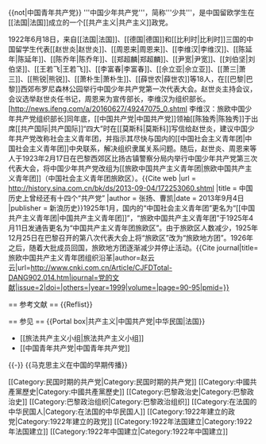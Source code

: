 {{not|中国青年共产党}}
'''中国少年共产党'''，简称'''少共'''，是中国留欧学生在[[法国|法国]]成立的一个[[共产主义|共产主义]]政党。

1922年6月18日，来自[[法国|法国]]、[[德国|德国]]和[[比利时|比利时]]三国的中国留学生代表[[赵世炎|赵世炎]]、[[周恩来|周恩来]]、[[李维汉|李维汉]]、[[陈延年|陈延年]]、[[陈乔年|陈乔年]]、[[郑超麟|郑超麟]]、[[尹宽|尹宽]]、[[刘伯坚|刘伯坚]]、[[王若飞|王若飞]]、[[李富春|李富春]]、[[佘立亚|佘立亚]]、[[萧三|萧三]]、[[熊锐|熊锐]]、[[萧朴生|萧朴生]]、[[薛世农|薛世农]]等18人，在[[巴黎|巴黎]]西郊布罗尼森林公园举行中国少年共产党第一次代表大会。赵世炎主持会议，会议选举赵世炎任书记，周恩来为宣传部长，李维汉为组织部长。<ref>[http://news.ifeng.com/a/20160627/49247075_0.shtml 李维汉：旅欧中国少年共产党组织部长]</ref>同年底，[[中国共产党|中国共产党]]领袖[[陈独秀|陈独秀]]于出席[[共产国际|共产国际]]“四大”时在[[莫斯科|莫斯科]]写信给赵世炎，建议中国少年共产党改称社会主义青年团，并指示其尽快与国内的[[中国社会主义青年团|中国社会主义青年团]]中央联系，解决组织隶属关系问题。随后，赵世炎、周恩来等人于1923年2月17日在巴黎西郊区比扬古镇警察分局内举行中国少年共产党第三次代表大会，将中国少年共产党改组为[[旅欧中国共产主义青年团|旅欧中国共产主义青年团]]（中国社会主义青年团旅欧区）。<ref>{{Cite web |url = http://history.sina.com.cn/bk/ds/2013-09-04/172253060.shtml |title = 中国历史上曾经还有十四个“共产党” |author = 张扬、曹凯|date = 2013年9月4日 |publisher = 新浪历史}}</ref>1925年1月，国内的“中国社会主义青年团”更名为“[[中国共产主义青年团|中国共产主义青年团]]”，“旅欧中国共产主义青年团”于1925年4月11日发通告更名为“中国共产主义青年团旅欧区”。由于旅欧区人数减少，1925年12月25日在巴黎召开的第八次代表大会上将“旅欧区”改为“旅欧地方团”。1926年之后，随着大批成员回国，旅欧地方团逐渐减少并停止活动。<ref>{{Cite journal|title=旅欧中国共产主义青年团组织沿革|author=赵云云|url=http://www.cnki.com.cn/Article/CJFDTotal-DANG902.014.htm|journal=党的文献|issue=2|doi=|others=|year=1999|volume=|page=90-95|pmid=}}</ref>

== 参考文献 ==
{{Reflist}}

== 参见 ==
{{Portal box|共产主义|中国共产党|中华民国|法国}}
* [[旅法共产主义小组|旅法共产主义小组]]
* [[中国青年共产党|中国青年共产党]]

{{-}}
{{马克思主义在中国的早期传播}}

[[Category:民国时期的共产党|Category:民国时期的共产党]]
[[Category:中國共產黨歷史|Category:中國共產黨歷史]]
[[Category:巴黎政治史|Category:巴黎政治史]]
[[Category:巴黎政治组织|Category:巴黎政治组织]]
[[Category:在法国的中华民国人|Category:在法国的中华民国人]]
[[Category:1922年建立的政党|Category:1922年建立的政党]]
[[Category:1922年法国建立|Category:1922年法国建立]]
[[Category:1922年中国建立|Category:1922年中国建立]]